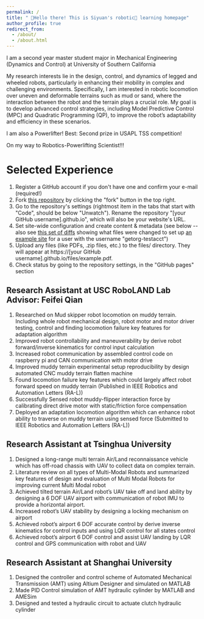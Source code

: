 ```yaml
---
permalink: /
title: " 👋Hello there! This is Siyuan's robotic🤖 learning homepage"
author_profile: true
redirect_from: 
  - /about/
  - /about.html
---
```


I am a second year master student major in Mechanical Engineering (Dynamics and Control) at University of Southern California

My research interests lie in the design, control, and dynamics of legged and wheeled robots, particularly in enhancing their mobility in complex and challenging environments. Specifically, I am interested in robotic locomotion over uneven and deformable terrains such as mud or sand, where the interaction between the robot and the terrain plays a crucial role. My goal is to develop advanced control strategies, including Model Predictive Control (MPC) and Quadratic Programming (QP), to improve the robot’s adaptability and efficiency in these scenarios.

I am also a Powerlifter! Best: Second prize in USAPL TSS competition!

On my way to Robotics-Powerlifting Scientist!!!

Selected Experience
======
1. Register a GitHub account if you don't have one and confirm your e-mail (required!)
1. Fork [this repository](https://github.com/academicpages/academicpages.github.io) by clicking the "fork" button in the top right. 
1. Go to the repository's settings (rightmost item in the tabs that start with "Code", should be below "Unwatch"). Rename the repository "[your GitHub username].github.io", which will also be your website's URL.
1. Set site-wide configuration and create content & metadata (see below -- also see [this set of diffs](http://archive.is/3TPas) showing what files were changed to set up [an example site](https://getorg-testacct.github.io) for a user with the username "getorg-testacct")
1. Upload any files (like PDFs, .zip files, etc.) to the files/ directory. They will appear at https://[your GitHub username].github.io/files/example.pdf.  
1. Check status by going to the repository settings, in the "GitHub pages" section



Research Assistant at USC RoboLAND Lab Advisor: Feifei Qian
------
1.	Researched on Mud skipper robot locomotion on muddy terrain. Including whole robot mechanical design, robot motor and motor driver testing, control and finding locomotion failure key features for adaptation algorithm
2.	Improved robot controllability and maneuverability by derive robot forward/inverse kinematics for control input calculation 
3. Increased robot communication by assembled control code on raspberry pi and CAN communication with motor drive
4. Improved muddy terrain experimental setup reproducibility by design automated CNC muddy terrain flatten machine 
5. 	Found locomotion failure key features which could largely affect robot forward speed on muddy terrain (Published in IEEE Robotics and Automation Letters (RA-L))
6. Successfully Sensed robot muddy-flipper interaction force by calibrating direct drive motor with static/friction force compensation
7. 	Deployed an adaptation locomotion algorithm which can enhance robot ability to traverse on muddy terrain using sensed force (Submitted to IEEE Robotics and Automation Letters (RA-L))

Research Assistant at Tsinghua University 
------
1. Designed a long-range multi terrain Air/Land reconnaissance vehicle which has off-road chassis with UAV to collect data on complex terrain.
2.  Literature review on all types of Multi-Modal Robots and summarized key features of design and evaluation of Multi Modal Robots for improving current Multi Modal robot
3.  Achieved tilted terrain Air/Land robot’s UAV take off and land ability by designing a 6 DOF UAV airport with communication of robot IMU to provide a horizontal airport.
4.  Increased robot’s UAV stability by designing a locking mechanism on airport 
5.  Achieved robot’s airport 6 DOF accurate control by derive inverse kinematics for control inputs and using LQR control for all states control
6. Achieved robot’s airport 6 DOF control and assist UAV landing by LQR control and GPS communication with robot and UAV

Research Assistant at Shanghai University
------
1.  Designed the controller and control scheme of Automated Mechanical Transmission (AMT) using Altium Designer and simulated on MATLAB
2.  Made PID Control simulation of AMT hydraulic cylinder by MATLAB and AMESim
3.  Designed and tested a hydraulic circuit to actuate clutch hydraulic cylinder




<!-- Example: editing a markdown file for a talk
![Editing a markdown file for a talk](/images/editing-talk.png)

For more info
------
More info about configuring Academic Pages can be found in [the guide](https://academicpages.github.io/markdown/). The [guides for the Minimal Mistakes theme](https://mmistakes.github.io/minimal-mistakes/docs/configuration/) (which this theme was forked from) might also be helpful. -->
